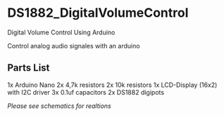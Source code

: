 # DS1882_DigitalVolumeControl
Digital Volume Control Using Arduino

Control analog audio signales with an arduino

## Parts List
1x Arduino Nano
2x 4,7k resistors
2x 10k resistors
1x LCD-Display (16x2) with I2C driver
3x 0.1uf capacitors
2x DS1882 digipots

*Please see schematics for realtions*
